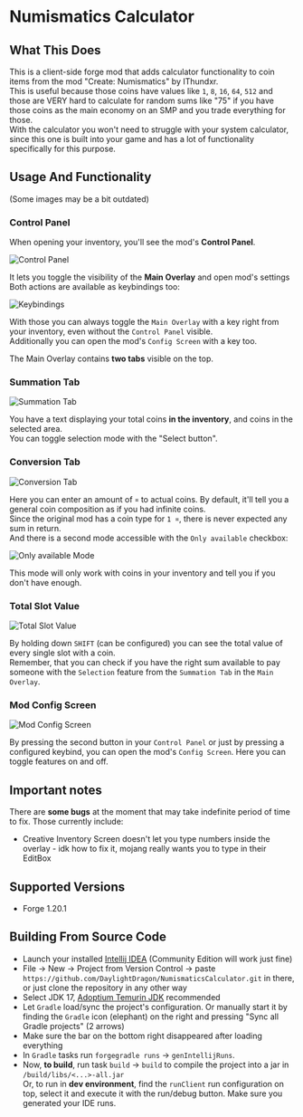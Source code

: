 # Numismatics Calculator

## What This Does

This is a client-side forge mod that adds calculator functionality to coin items from the mod "Create: Numismatics" by IThundxr.  
This is useful because those coins have values like `1`, `8`, `16`, `64`, `512` and those are VERY hard to calculate for random sums like "75" if you have those coins as the main economy on an SMP and you trade everything for those.  
With the calculator you won't need to struggle with your system calculator, since this one is built into your game and has a lot of functionality specifically for this purpose.  

## Usage And Functionality

(Some images may be a bit outdated)

### Control Panel

When opening your inventory, you'll see the mod's **Control Panel**.  

![Control Panel](images/controlPanel.png)

It lets you toggle the visibility of the **Main Overlay** and open mod's settings  
Both actions are available as keybindings too:

![Keybindings](images/keybindings.png)

With those you can always toggle the `Main Overlay` with a key right from your inventory, even without the `Control Panel` visible.  
Additionally you can open the mod's `Config Screen` with a key too.  
  
The Main Overlay contains **two tabs** visible on the top.  

### Summation Tab

![Summation Tab](images/sumMode.png)

You have a text displaying your total coins **in the inventory**, and coins in the selected area.  
You can toggle selection mode with the "Select button".  

### Conversion Tab

![Conversion Tab](images/conversionModeDefault.png)

Here you can enter an amount of `¤` to actual coins. By default, it'll tell you a general coin composition as if you had infinite coins.  
Since the original mod has a coin type for `1 ¤`, there is never expected any sum in return.  
And there is a second mode accessible with the `Only available` checkbox:

![Only available Mode](images/conversionModeAvailable.png)

This mode will only work with coins in your inventory and tell you if you don't have enough.

### Total Slot Value

![Total Slot Value](images/tooltip.png)

By holding down `SHIFT` (can be configured) you can see the total value of every single slot with a coin.  
Remember, that you can check if you have the right sum available to pay someone with the `Selection` feature from the `Summation Tab` in the `Main Overlay`.  

### Mod Config Screen

![Mod Config Screen](images/config.png)

By pressing the second button in your `Control Panel` or just by pressing a configured keybind, you can open the mod's `Config Screen`. Here you can toggle features on and off.  

## Important notes
There are **some bugs** at the moment that may take indefinite period of time to fix. Those currently include:

- Creative Inventory Screen doesn't let you type numbers inside the overlay - idk how to fix it, mojang really wants you to type in their EditBox

## Supported Versions

- Forge 1.20.1

## Building From Source Code

- Launch your installed [Intellij IDEA](https://www.jetbrains.com/idea/) (Community Edition will work just fine)  
- File -> New -> Project from Version Control -> paste `https://github.com/DaylightDragon/NumismaticsCalculator.git` in there, or just clone the repository in any other way  
- Select JDK 17, [Adoptium Temurin JDK](https://adoptium.net/temurin/releases?version=17&os=any&arch=any) recommended  
- Let `Gradle` load/sync the project's configuration. Or manually start it by finding the `Gradle` icon (elephant) on the right and pressing "Sync all Gradle projects" (2 arrows)  
- Make sure the bar on the bottom right disappeared after loading everything  
- In `Gradle` tasks run `forgegradle runs` -> `genIntellijRuns`.
- Now, **to build**, run task `build` -> `build` to compile the project into a jar in `/build/libs/<...>-all.jar`  
Or, to run in **dev environment**, find the `runClient` run configuration on top, select it and execute it with the run/debug button. Make sure you generated your IDE runs.  
